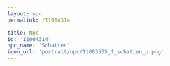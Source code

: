 ```yaml
---
layout: npc
permalink: /11004314

title: Npc
id: '11004314'
npc_name: 'Schatten'
icon_url: 'portrait/npc/11003535_f_schatten_p.png'
---
```

